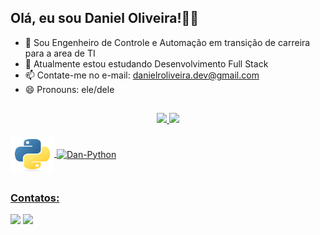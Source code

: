 ## Olá, eu sou Daniel Oliveira!👋😉

- 🔭 Sou Engenheiro de Controle e Automação em transição de carreira para a area de TI
- 🌱 Atualmente estou estudando Desenvolvimento Full Stack
- 📫 Contate-me no e-mail: danielroliveira.dev@gmail.com
- 😄 Pronouns: ele/dele

##
<div align="center">
  <a href="https://github.com/danoliveiradev">
  <img height="180em" src="https://github-readme-stats.vercel.app/api?username=danoliveiradev&show_icons=true&theme=calm&include_all_commits=true&count_private=true"/>
  <img height="180em" src="https://github-readme-stats.vercel.app/api/top-langs/?username=danoliveiradev&layout=compact&langs_count=7&theme=calm"/>
</div>
  
<div style="display: inline_block"><br>
  <img align="center" alt="Dan-Python" height="60" width="70" src="https://raw.githubusercontent.com/devicons/devicon/master/icons/python/python-original.svg">
  <img align="center" alt="Dan-Python" height="60" width="70" src="https://cdn.jsdelivr.net/gh/devicons/devicon/icons/mysql/mysql-original-wordmark.svg">
</div>

## 
### Contatos:

<div> 
  <a href = "mailto:danielroliveira.dev@gmail.com"><img src="https://img.shields.io/badge/Gmail-D14836?style=for-the-badge&logo=gmail&logoColor=white"></a>
  <a href="https://www.linkedin.com/in/daniel-rafael-de-oliveira/" target="_blank"><img src="https://img.shields.io/badge/-LinkedIn-%230077B5?style=for-the-badge&logo=linkedin&logoColor=white" target="_blank"></a> 
